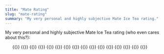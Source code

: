 ```yaml
---
title: "Mate Rating"
slug: "mate-rating"
summary: "My very personal and highly subjective Mate Ice Tea rating."
---
```


My very personal and highly subjective Mate Ice Tea rating (who even cares about this?):

<ul>
{{<mate name="Bionade Mate Pur" rating="3">}}
{{<mate name="ChariTea Mate" rating="4">}}
{{<mate name="Club Mate" rating="5">}}
{{<mate name="Club Mate ICE-T Kraftstoff" rating="3.5">}}
{{<mate name="Club Mate Pomegranate" rating="3.5">}}
{{<mate name="Fritz Mate" rating="1">}}
{{<mate name="LaMate" rating="3">}}
{{<mate name="LaMate Mint" rating="2">}}
{{<mate name="Mate Mate" rating="3.5">}}
{{<mate name="Mate Mate Peach-Lemongrass" rating="2">}}
{{<mate name="Mate Mate Hemp" rating="1">}}
{{<mate name="Maya Mate" rating="3">}}
{{<mate name="Mio Mio Mate" rating="3.5">}}
{{<mate name="Mio Mio Mate Zero" rating="2.5">}}
{{<mate name="Mio Mio Mate Banana" rating="4.5">}}
{{<mate name="Mio Mio Mate Pomegranate" rating="3.5">}}
</ul>
